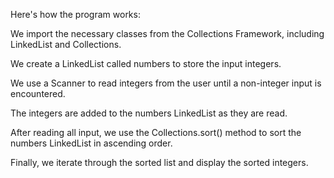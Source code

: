 Here's how the program works:

We import the necessary classes from the Collections Framework, including LinkedList and Collections.

We create a LinkedList called numbers to store the input integers.

We use a Scanner to read integers from the user until a non-integer input is encountered.

The integers are added to the numbers LinkedList as they are read.

After reading all input, we use the Collections.sort() method to sort the numbers LinkedList in ascending order.

Finally, we iterate through the sorted list and display the sorted integers.
